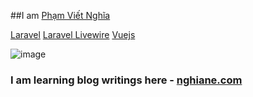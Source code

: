 ##I am [Phạm Viết Nghĩa](https://nghiane.com/)

  [Laravel](https://img.shields.io/badge/-Laravel-white?style=for-the-badge&logo=laravel&color=red&logoColor=white)
  [Laravel Livewire](https://img.shields.io/badge/Livewire-Laravel-white?style=for-the-badge&logo=livewire&color=violet&logoColor=white)
  [Vuejs](https://img.shields.io/badge/Vue.js-35495E?style=for-the-badge&logo=vuedotjs&logoColor=4FC08D)

  ![image](https://user-images.githubusercontent.com/34742453/221502143-213bfdfa-02d6-4da9-9efd-7d94522fd01b.png)

### I am learning blog writings here - [nghiane.com](https://nghiane.com)
